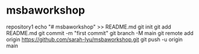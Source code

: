 # msbaworkshop
repository1
echo "# msbaworkshop" >> README.md
git init
git add README.md
git commit -m "first commit"
git branch -M main
git remote add origin https://github.com/sarah-lyu/msbaworkshop.git
git push -u origin main
